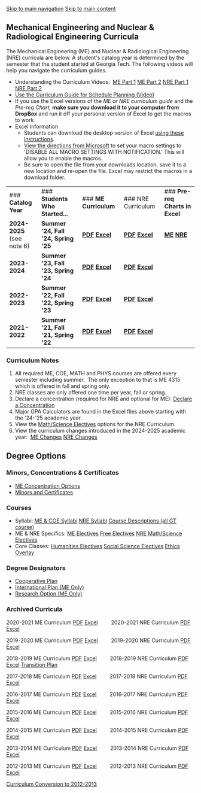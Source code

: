 [Skip to main navigation](https://me.gatech.edu/mechanical-engineering-curriculum#main-navigation) [Skip to main content](https://me.gatech.edu/mechanical-engineering-curriculum#main-content)

## Mechanical Engineering and Nuclear & Radiological Engineering Curricula

The Mechanical Engineering (ME) and Nuclear & Radiological Engineering (NRE) curricula are below. A student's catalog year is determined by the semester that the student started at Georgia Tech. The following videos will help you navigate the curriculum guides.

- Understanding the Curriculum Videos:  [ME Part 1](https://mediaspace.gatech.edu/media/ME+Curriculum+Explanation+Part+1/1_y8d2eahj) [ME Part 2](https://mediaspace.gatech.edu/media/ME+Curriculum+Guide+Part+2/1_re5b8xru) [NRE Part 1](https://mediaspace.gatech.edu/media/NRE+Curriculum+Explanation+Part+1/1_huaslaf6) [NRE Part 2](https://mediaspace.gatech.edu/media/NRE+Curriculum+Explanation+Part+2/1_gru444y7)
- [Use the Curriculum Guide for Schedule Planning (Video)](https://mediaspace.gatech.edu/media/Using+the+Curriculum+Guide+for+Schedule+Planning/1_6rkme5hc)
- If you use the Excel versions of the _ME or NRE curriculum guide_ and the _Pre-req Chart,_ **make sure you download it to your computer from DropBox** and run it off your personal version of Excel to get the macros to work.
- Excel Information
  - Students can download the desktop version of Excel [using these instructions](https://gatech.service-now.com/home?id=kb_article_view&sysparm_article=KB0027029).
  - [View the directions from Microsoft](https://support.microsoft.com/en-us/office/enable-or-disable-macros-in-microsoft-365-files-12b036fd-d140-4e74-b45e-16fed1a7e5c6) to set your macro settings to 'DISABLE ALL MACRO SETTINGS WITH NOTIFICATION.' This will allow you to enable the macros.
  - Be sure to open the file from your downloads location, save it to a new location and re-open the file. Excel may restrict the macros in a download folder.

|     |     |     |     |     |
| --- | --- | --- | --- | --- |
| ### **Catalog Year** | ### **Students Who Started...** | ### **ME Curriculum** | ### NRE Curriculum | ### **Pre-req Charts in Excel** |
| **2024-2025**<br> (see note 6) | **Summer '24, Fall '24, Spring '25** | **[PDF](https://www.dropbox.com/scl/fi/8l4z0tdbhauw5c66dpokp/me_2425.pdf?rlkey=n1gnuxsdwh182ogg3jraunsgi&dl=0) [Excel](https://www.dropbox.com/scl/fi/o8c1cypbrn4eoh2cuv0p7/me_2425.xlsm?rlkey=y49coh2jzsn819x5m9eqnymbg&dl=0)** | **[PDF](https://www.dropbox.com/scl/fi/41cc2e4718i0ihnr4vrr9/nre_2425.pdf?rlkey=3lh1nrvr5h7a3rr7x8qvwiurd&dl=0) [Excel](https://www.dropbox.com/scl/fi/xi1iv0uual58uwm6v7q0i/nre_2425.xlsm?rlkey=uewmys8u2mybi6j3kjvbbfexm&dl=0)** | **[ME](https://www.dropbox.com/scl/fi/h6gol3eptbd5cmwapmofh/me_2425_prereq.xlsm?rlkey=itl9vxyoi24yl56fsbrn96vdg&dl=0) [NRE](https://www.dropbox.com/scl/fi/2mqrg27uwkkil7qooax3i/nre_2425_prereq.xlsm?rlkey=6spvhlgc6y135xk91q7cy7yzk&dl=0)** |
| **2023-2024** | **Summer '23, Fall '23, Spring '24** | **[PDF](https://www.dropbox.com/s/45rx2yekua73cfp/me_2324.pdf?dl=0) [Excel](https://www.dropbox.com/s/zkt9cx5es6yafti/me_2324.xlsm?dl=0)** | **[PDF](https://www.dropbox.com/s/1w3qhy2yptsb7b7/nre_2324.pdf?dl=0) [Excel](https://www.dropbox.com/s/u5n5j2yfp1kqd25/nre_2324.xlsm?dl=0)** |  |
| **2022-2023** | **Summer '22, Fall '22, Spring '23** | **[PDF](https://www.dropbox.com/s/ok5emh49o4o1r6k/me_2223.pdf?dl=0) [Excel](https://www.dropbox.com/s/ya27y2i4yl2ei3z/me_2223.xlsm?dl=0)** | **[PDF](https://www.dropbox.com/s/441dsqkjtpnf1km/nre_2223.pdf?dl=0) [Excel](https://www.dropbox.com/s/00kpxw1xjq98t71/nre_2223.xlsm?dl=0)** |  |
| **2021-2022** | **Summer '21, Fall '21, Spring '22** | **[PDF](https://me.gatech.edu/files/ug/me_2122.pdf) [Excel](https://me.gatech.edu/files/ug/me_2122.xlsm)** | **[PDF](https://me.gatech.edu/files/ug/nre_2122.pdf) [Excel](https://me.gatech.edu/files/ug/nre_2122.xlsm)** |  |

### Curriculum Notes

1. All required ME, COE, MATH and PHYS courses are offered every semester including summer.  The only exception to that is ME 4315 which is offered in fall and spring only.
2. NRE classes are only offered one time per year, fall or spring.
3. Declare a concentration (required for NRE and optional for ME): [Declare a Concentration](http://degreeworks.gatech.edu/files/concentration_mgt.pdf)
4. Major GPA Calculators are found in the Excel files above starting with the '24-'25 academic year.
5. View the [Math/Science Electives](http://www.me.gatech.edu/files/ug/nre_electives.pdf) options for the NRE Curriculum.
6. View the curriculum changes introduced in the 2024-2025 academic year:  [ME Changes](https://www.dropbox.com/scl/fi/tj4ssx1yc8ae40ujcwsbe/me_2425_changes.pdf?rlkey=5ubb1iyrmxonvcct18vajy0z4&e=1&dl=0) [NRE Changes](https://www.dropbox.com/scl/fi/jbvw13uzygd3jsyep5saw/nre_2425_changes.pdf?rlkey=vysaunkqoj5ev3x0doq0nos6g&e=1&dl=0)

## Degree Options

### **Minors, Concentrations & Certificates**

- [ME Concentration Options](https://me.gatech.edu/concentrations-0)
- [Minors and Certificates](https://me.gatech.edu/minors-certificates-0)

### **Courses**

- Syllabi: [ME & COE Syllabi](https://me.gatech.edu/me-course-syllabi-0) [NRE Syllabi](https://me.gatech.edu/nre-course-syllabi) [Course Descriptions (all GT course)](http://catalog.gatech.edu/coursesaz/)
- ME & NRE Specifics: [ME Electives](https://me.gatech.edu/me-electives) [Free Electives](https://me.gatech.edu/faqs-2#free) [NRE Math/Science Electives](http://www.me.gatech.edu/files/ug/nre_electives.pdf)
- Core Classes: [Humanities Electives](https://catalog.gatech.edu/academics/undergraduate/core-curriculum/core-area-c/) [Social Science Electives](https://catalog.gatech.edu/academics/undergraduate/core-curriculum/core-area-e/) [Ethics Overlay](https://catalog.gatech.edu/academics/undergraduate/core-curriculum/ethics/)

### **Degree Designators**

- [Cooperative Plan](https://career.gatech.edu/apply-for-co-ops-and-internships/)
- [International Plan (ME Only)](https://ip.oie.gatech.edu/)
- [Research Option (ME Only)](http://undergradresearch.gatech.edu/research-option)

### Archived Curricula

2020-2021 ME Curriculum [PDF](https://me.gatech.edu/files/ug/me_2021.pdf) [Excel](https://me.gatech.edu/files/ug/me_2021.xlsm)         2020-2021 NRE Curriculum [PDF](https://me.gatech.edu/files/ug/nre_2021.pdf) [Excel](https://me.gatech.edu/files/ug/nre_2021.xlsm)

2019-2020 ME Curriculum [PDF](https://www.me.gatech.edu/files/ug/program_of_study_me1920.pdf) [Excel](https://www.me.gatech.edu/files/ug/program_of_study_me1920.xlsm)         2019-2020 NRE Curriculum [PDF](https://www.me.gatech.edu/files/ug/program_of_study_nre1920.pdf) [Excel](https://www.me.gatech.edu/files/ug/program_of_study_nre1920.xlsm)

2018-2019 ME Curriculum [PDF](https://www.me.gatech.edu/files/ug/program_of_study_me1819.pdf) [Excel](https://www.me.gatech.edu/files/ug/program_of_study_me1819.xlsm)         2018-2019 NRE Curriculum [PDF](https://www.me.gatech.edu/files/ug/program_of_study_nre1819.pdf) [Excel](https://www.me.gatech.edu/files/ug/program_of_study_nre1819.xlsm) [Transition Plan](https://www.me.gatech.edu/files/ug/nre_transition.pdf)

2017-2018 ME Curriculum [PDF](https://www.me.gatech.edu/files/ug/program_of_study_me1718.pdf) [Excel](https://www.me.gatech.edu/files/ug/program_of_study_me1718.xlsm)         2017-2018 NRE Curriculum [PDF](https://www.me.gatech.edu/files/ug/program_of_study_nre1718.pdf) [Excel](https://www.me.gatech.edu/files/ug/program_of_study_nre1718.xlsm)

2016-2017 ME Curriculum [PDF](https://www.me.gatech.edu/files/ug/program_of_study_me1617.pdf) [Excel](https://www.me.gatech.edu/files/ug/program_of_study_me1617.xlsm)         2016-2017 NRE Curriculum [PDF](https://www.me.gatech.edu/files/ug/program_of_study_nre1617.pdf) [Excel](https://www.me.gatech.edu/files/ug/program_of_study_nre1617.xlsm)

2015-2016 ME Curriculum [PDF](https://www.me.gatech.edu/files/ug/program_of_study_me1516.pdf) [Excel](https://www.me.gatech.edu/files/ug/program_of_study_me1516.xlsm)         2015-2016 NRE Curriculum [PDF](https://www.me.gatech.edu/files/ug/program_of_study_nre1516.pdf) [Excel](https://www.me.gatech.edu/files/ug/program_of_study_nre1516.xlsm)

2014-2015 ME Curriculum [PDF](https://www.me.gatech.edu/files/ug/program_of_study_me1415.pdf) [Excel](https://www.me.gatech.edu/files/ug/program_of_study_me1415.xlsm)         2014-2015 NRE Curriculum [PDF](https://www.me.gatech.edu/files/ug/program_of_study_nre1415.pdf) [Excel](https://www.me.gatech.edu/files/ug/program_of_study_nre1415.xlsm)

2013-2014 ME Curriculum [PDF](https://www.me.gatech.edu/files/ug/program_of_study_me1314.pdf) [Excel](https://www.me.gatech.edu/files/ug/program_of_study_me1314.xlsm)         2013-2014 NRE Curriculum [PDF](https://www.me.gatech.edu/files/ug/program_of_study_nre1314.pdf) [Excel](https://www.me.gatech.edu/files/ug/program_of_study_nre1314.xlsm)

2012-2013 ME Curriculum [PDF](https://www.me.gatech.edu/files/ug/program_of_study_me1213.pdf) [Excel](https://www.me.gatech.edu/files/ug/program_of_study_me1213.xlsm)         2012-2013 NRE Curriculum [PDF](https://www.me.gatech.edu/files/ug/program_of_study_nre1213.pdf) [Excel](https://www.me.gatech.edu/files/ug/program_of_study_nre1213.xlsm)

[Curriculum Conversion to 2012-2013](https://www.me.gatech.edu/files/ug/meconversion_1213)